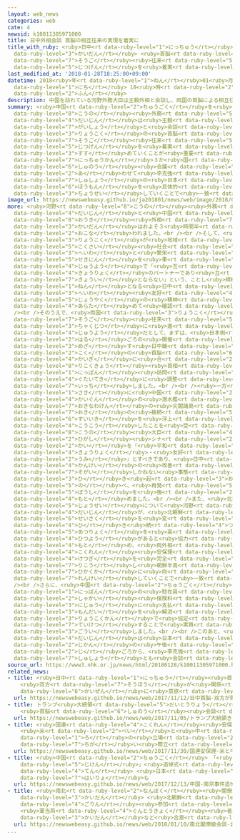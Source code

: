 ```yaml
---
layout: web_news
categories: web
cate: 4
newsid: k10011305971000
title: 日中外相会談 首脳の相互往来の実現を着実に
title_with_ruby: <ruby>日中<rt data-ruby-level="1">にっちゅう</rt></ruby><ruby>外相<rt data-ruby-level="7">がいしょう</rt></ruby><ruby>会談<rt
  data-ruby-level="3">かいだん</rt></ruby> <ruby>首脳<rt data-ruby-level="6">しゅのう</rt></ruby>の<ruby>相互<rt
  data-ruby-level="7">そうご</rt></ruby><ruby>往来<rt data-ruby-level="5">おうらい</rt></ruby>の<ruby>実現<rt
  data-ruby-level="5">じつげん</rt></ruby>を<ruby>着実<rt data-ruby-level="3">ちゃくじつ</rt></ruby>に
last_modified_at: '2018-01-28T18:25:00+09:00'
datetime: 2018<ruby>年<rt data-ruby-level="1">ねん</rt></ruby>01<ruby>月<rt data-ruby-level="1">がつ</rt></ruby>28<ruby>日<rt
  data-ruby-level="1">にち</rt></ruby> 18<ruby>時<rt data-ruby-level="2">じ</rt></ruby>25<ruby>分<rt
  data-ruby-level="2">ふん</rt></ruby>
description: 中国を訪れている河野外務大臣は王毅外相と会談し、両国の首脳による相互往来の実現を着実に進めていくことが重要だとして、まずは、日中韓３か国の首脳会議に合わせて李克強首相の日本訪問を具体的に調整していくことで一致しました。
summary: <ruby>中国<rt data-ruby-level="2">ちゅうごく</rt></ruby>を<ruby>訪<rt data-ruby-level="7">おとず</rt></ruby>れている<ruby>河野<rt
  data-ruby-level="8">こうの</rt></ruby><ruby>外務<rt data-ruby-level="5">がいむ</rt></ruby><ruby>大臣<rt
  data-ruby-level="4">だいじん</rt></ruby>は<ruby>王毅<rt data-ruby-level="8">おうき</rt></ruby><ruby>外相<rt
  data-ruby-level="7">がいしょう</rt></ruby>と<ruby>会談<rt data-ruby-level="3">かいだん</rt></ruby>し、<ruby>両国<rt
  data-ruby-level="3">りょうこく</rt></ruby>の<ruby>首脳<rt data-ruby-level="6">しゅのう</rt></ruby>による<ruby>相互<rt
  data-ruby-level="7">そうご</rt></ruby><ruby>往来<rt data-ruby-level="5">おうらい</rt></ruby>の<ruby>実現<rt
  data-ruby-level="5">じつげん</rt></ruby>を<ruby>着実<rt data-ruby-level="3">ちゃくじつ</rt></ruby>に<ruby>進<rt
  data-ruby-level="3">すす</rt></ruby>めていくことが<ruby>重要<rt data-ruby-level="4">じゅうよう</rt></ruby>だとして、まずは、<ruby>日中韓<rt
  data-ruby-level="7">にっちゅうかん</rt></ruby>３か<ruby>国<rt data-ruby-level="2">こく</rt></ruby>の<ruby>首脳<rt
  data-ruby-level="6">しゅのう</rt></ruby><ruby>会議<rt data-ruby-level="4">かいぎ</rt></ruby>に<ruby>合<rt
  data-ruby-level="2">あ</rt></ruby>わせて<ruby>李克強<rt data-ruby-level="8">りこくきょう</rt></ruby><ruby>首相<rt
  data-ruby-level="7">しゅしょう</rt></ruby>の<ruby>日本<rt data-ruby-level="1">にっぽん</rt></ruby><ruby>訪問<rt
  data-ruby-level="6">ほうもん</rt></ruby>を<ruby>具体的<rt data-ruby-level="4">ぐたいてき</rt></ruby>に<ruby>調整<rt
  data-ruby-level="3">ちょうせい</rt></ruby>していくことで<ruby>一致<rt data-ruby-level="7">いっち</rt></ruby>しました。
image_url: https://newswebeasy.github.io/ja201801/news/web/image/2018/01/28/K10011305971_1801281458_1801281459_01_02.jpg
more: <ruby>河野<rt data-ruby-level="8">こうの</rt></ruby><ruby>外務<rt data-ruby-level="5">がいむ</rt></ruby><ruby>大臣<rt
  data-ruby-level="4">だいじん</rt></ruby>と<ruby>中国<rt data-ruby-level="2">ちゅうごく</rt></ruby>の<ruby>王毅<rt
  data-ruby-level="8">おうき</rt></ruby><ruby>外相<rt data-ruby-level="7">がいしょう</rt></ruby>の<ruby>会談<rt
  data-ruby-level="3">かいだん</rt></ruby>はおよそ３<ruby>時間半<rt data-ruby-level="2">じかんはん</rt></ruby>にわたって<ruby>行<rt
  data-ruby-level="2">おこな</rt></ruby>われました。<br /><br />そして、<ruby>日中<rt data-ruby-level="1">にっちゅう</rt></ruby><ruby>両国<rt
  data-ruby-level="3">りょうこく</rt></ruby>が<ruby>地域<rt data-ruby-level="6">ちいき</rt></ruby>や<ruby>国際<rt
  data-ruby-level="5">こくさい</rt></ruby><ruby>社会<rt data-ruby-level="2">しゃかい</rt></ruby>の<ruby>平和<rt
  data-ruby-level="3">へいわ</rt></ruby>と<ruby>繁栄<rt data-ruby-level="7">はんえい</rt></ruby>のためにともに<ruby>責任<rt
  data-ruby-level="5">せきにん</rt></ruby>を<ruby>果<rt data-ruby-level="4">は</rt></ruby>たすことが<ruby>重要<rt
  data-ruby-level="4">じゅうよう</rt></ruby>で「<ruby>互<rt data-ruby-level="7">たが</rt></ruby>いに<ruby>協力<rt
  data-ruby-level="4">きょうりょく</rt></ruby>のパートナーであり<ruby>互<rt data-ruby-level="7">たが</rt></ruby>いに<ruby>脅威<rt
  data-ruby-level="7">きょうい</rt></ruby>とならない」という、ことし<ruby>締結<rt data-ruby-level="7">ていけつ</rt></ruby>から４０<ruby>年<rt
  data-ruby-level="1">ねん</rt></ruby>となる<ruby>日中<rt data-ruby-level="1">にっちゅう</rt></ruby><ruby>平和<rt
  data-ruby-level="3">へいわ</rt></ruby><ruby>友好<rt data-ruby-level="4">ゆうこう</rt></ruby><ruby>条約<rt
  data-ruby-level="5">じょうやく</rt></ruby>の<ruby>精神<rt data-ruby-level="5">せいしん</rt></ruby>を<ruby>改<rt
  data-ruby-level="4">あらた</rt></ruby>めて<ruby>確認<rt data-ruby-level="7">かくにん</rt></ruby>しました。<br
  /><br />そのうえで、<ruby>両国<rt data-ruby-level="3">りょうこく</rt></ruby>の<ruby>首脳<rt data-ruby-level="6">しゅのう</rt></ruby>による<ruby>相互<rt
  data-ruby-level="7">そうご</rt></ruby><ruby>往来<rt data-ruby-level="5">おうらい</rt></ruby>を<ruby>着実<rt
  data-ruby-level="3">ちゃくじつ</rt></ruby>に<ruby>進<rt data-ruby-level="3">すす</rt></ruby>めていくことが<ruby>重要<rt
  data-ruby-level="4">じゅうよう</rt></ruby>だとして、まずは、<ruby>日本側<rt data-ruby-level="4">にほんがわ</rt></ruby>がことし<ruby>春<rt
  data-ruby-level="2">はる</rt></ruby>ごろの<ruby>開催<rt data-ruby-level="7">かいさい</rt></ruby>を<ruby>目指<rt
  data-ruby-level="3">めざ</rt></ruby>す<ruby>日中韓<rt data-ruby-level="7">にっちゅうかん</rt></ruby>３か<ruby>国<rt
  data-ruby-level="2">こく</rt></ruby>の<ruby>首脳<rt data-ruby-level="6">しゅのう</rt></ruby><ruby>会議<rt
  data-ruby-level="4">かいぎ</rt></ruby>に<ruby>合<rt data-ruby-level="2">あ</rt></ruby>わせて<ruby>李克強<rt
  data-ruby-level="8">りこくきょう</rt></ruby><ruby>首相<rt data-ruby-level="7">しゅしょう</rt></ruby>の<ruby>日本<rt
  data-ruby-level="1">にっぽん</rt></ruby><ruby>訪問<rt data-ruby-level="6">ほうもん</rt></ruby>を<ruby>具体的<rt
  data-ruby-level="4">ぐたいてき</rt></ruby>に<ruby>調整<rt data-ruby-level="3">ちょうせい</rt></ruby>していくことで<ruby>一致<rt
  data-ruby-level="7">いっち</rt></ruby>しました。<br /><br /><ruby>一方<rt data-ruby-level="2">いっぽう</rt></ruby>、<ruby>先<rt
  data-ruby-level="1">さき</rt></ruby>に<ruby>中国<rt data-ruby-level="2">ちゅうごく</rt></ruby><ruby>海軍<rt
  data-ruby-level="4">かいぐん</rt></ruby>の<ruby>潜水艦<rt data-ruby-level="7">せんすいかん</rt></ruby>が<ruby>沖縄県<rt
  data-ruby-level="7">おきなわけん</rt></ruby>の<ruby>尖閣諸島<rt data-ruby-level="8">せんかくしょとう</rt></ruby><ruby>沖<rt
  data-ruby-level="7">おき</rt></ruby>の<ruby>接続<rt data-ruby-level="5">せつぞく</rt></ruby><ruby>水域<rt
  data-ruby-level="6">すいいき</rt></ruby>を<ruby>浮上<rt data-ruby-level="7">ふじょう</rt></ruby>しないまま<ruby>航行<rt
  data-ruby-level="4">こうこう</rt></ruby>したことを<ruby>受<rt data-ruby-level="3">う</rt></ruby>け、<ruby>河野<rt
  data-ruby-level="8">こうの</rt></ruby><ruby>大臣<rt data-ruby-level="4">だいじん</rt></ruby>が「<ruby>東<rt
  data-ruby-level="2">ひがし</rt></ruby><ruby>シナ<rt data-ruby-level="2">しな</rt></ruby><ruby>海<rt
  data-ruby-level="2">かい</rt></ruby>を『<ruby>平和<rt data-ruby-level="3">へいわ</rt></ruby>・<ruby>協力<rt
  data-ruby-level="4">きょうりょく</rt></ruby>・<ruby>友好<rt data-ruby-level="4">ゆうこう</rt></ruby>の<ruby>海<rt
  data-ruby-level="2">うみ</rt></ruby>』とすべきであり、<ruby>日中<rt data-ruby-level="1">にっちゅう</rt></ruby><ruby>関係<rt
  data-ruby-level="4">かんけい</rt></ruby>の<ruby>改善<rt data-ruby-level="6">かいぜん</rt></ruby>を<ruby>阻害<rt
  data-ruby-level="7">そがい</rt></ruby>しかねない<ruby>事態<rt data-ruby-level="5">じたい</rt></ruby>を<ruby>引<rt
  data-ruby-level="3">ひ</rt></ruby>き<ruby>起<rt data-ruby-level="3">お</rt></ruby>こすべきではない」と<ruby>述<rt
  data-ruby-level="5">の</rt></ruby>べ、<ruby>再発<rt data-ruby-level="5">さいはつ</rt></ruby><ruby>防止<rt
  data-ruby-level="5">ぼうし</rt></ruby>を<ruby>強<rt data-ruby-level="2">つよ</rt></ruby>く<ruby>求<rt
  data-ruby-level="4">もと</rt></ruby>めました。<br /><br />また、<ruby>北朝鮮<rt data-ruby-level="7">きたちょうせん</rt></ruby><ruby>情勢<rt
  data-ruby-level="5">じょうせい</rt></ruby>について<ruby>河野<rt data-ruby-level="5">かわの</rt></ruby><ruby>大臣<rt
  data-ruby-level="4">だいじん</rt></ruby>が、<ruby>北朝鮮<rt data-ruby-level="7">きたちょうせん</rt></ruby>の<ruby>政策<rt
  data-ruby-level="6">せいさく</rt></ruby>を<ruby>変<rt data-ruby-level="4">か</rt></ruby>えさせるためにも<ruby>引<rt
  data-ruby-level="4">ひ</rt></ruby>き<ruby>続<rt data-ruby-level="4">つづ</rt></ruby>き<ruby>圧力<rt
  data-ruby-level="5">あつりょく</rt></ruby>を<ruby>高<rt data-ruby-level="2">たか</rt></ruby>めていく<ruby>必要<rt
  data-ruby-level="4">ひつよう</rt></ruby>があると<ruby>協力<rt data-ruby-level="4">きょうりょく</rt></ruby>を<ruby>求<rt
  data-ruby-level="4">もと</rt></ruby>め、<ruby>両外相<rt data-ruby-level="7">りょうがいしょう</rt></ruby>は<ruby>国連<rt
  data-ruby-level="4">こくれん</rt></ruby><ruby>安保理<rt data-ruby-level="5">あんぽり</rt></ruby><ruby>決議<rt
  data-ruby-level="4">けつぎ</rt></ruby>を<ruby>完全<rt data-ruby-level="4">かんぜん</rt></ruby>に<ruby>履行<rt
  data-ruby-level="7">りこう</rt></ruby>し<ruby>朝鮮半島<rt data-ruby-level="7">ちょうせんはんとう</rt></ruby>の<ruby>非核化<rt
  data-ruby-level="7">ひかくか</rt></ruby>に<ruby>向<rt data-ruby-level="3">む</rt></ruby>けて<ruby>連携<rt
  data-ruby-level="7">れんけい</rt></ruby>していくことで<ruby>一致<rt data-ruby-level="7">いっち</rt></ruby>しました。<br
  /><br />さらに、<ruby>中国<rt data-ruby-level="2">ちゅうごく</rt></ruby>で<ruby>働<rt data-ruby-level="4">はたら</rt></ruby>く<ruby>日本<rt
  data-ruby-level="1">にっぽん</rt></ruby>の<ruby>駐在員<rt data-ruby-level="7">ちゅうざいいん</rt></ruby>などが<ruby>社会<rt
  data-ruby-level="2">しゃかい</rt></ruby><ruby>保険料<rt data-ruby-level="5">ほけんりょう</rt></ruby>を<ruby>二重<rt
  data-ruby-level="3">にじゅう</rt></ruby>に<ruby>支払<rt data-ruby-level="7">しはら</rt></ruby>わなければならない<ruby>問題<rt
  data-ruby-level="3">もんだい</rt></ruby>を<ruby>解消<rt data-ruby-level="5">かいしょう</rt></ruby>するため、<ruby>両国間<rt
  data-ruby-level="3">りょうこくかん</rt></ruby>で<ruby>協定<rt data-ruby-level="4">きょうてい</rt></ruby>を<ruby>締結<rt
  data-ruby-level="7">ていけつ</rt></ruby>することで<ruby>実質<rt data-ruby-level="5">じっしつ</rt></ruby><ruby>合意<rt
  data-ruby-level="3">ごうい</rt></ruby>しました。<br /><br />このあと、<ruby>河野<rt data-ruby-level="8">こうの</rt></ruby><ruby>大臣<rt
  data-ruby-level="4">だいじん</rt></ruby>は<ruby>日本<rt data-ruby-level="1">にっぽん</rt></ruby><ruby>時間<rt
  data-ruby-level="2">じかん</rt></ruby>の<ruby>午後<rt data-ruby-level="2">ごご</rt></ruby>６<ruby>時<rt
  data-ruby-level="2">じ</rt></ruby>ごろから、<ruby>李克強<rt data-ruby-level="8">りこくきょう</rt></ruby><ruby>首相<rt
  data-ruby-level="7">しゅしょう</rt></ruby>とも<ruby>会談<rt data-ruby-level="3">かいだん</rt></ruby>しました。
source_url: https://www3.nhk.or.jp/news/html/20180128/k10011305971000.html
related_news:
- title: <ruby>日中<rt data-ruby-level="1">にっちゅう</rt></ruby><ruby>首脳<rt data-ruby-level="6">しゅのう</rt></ruby>
    <ruby>双方<rt data-ruby-level="7">そうほう</rt></ruby>が<ruby>関係<rt data-ruby-level="4">かんけい</rt></ruby><ruby>改善<rt
    data-ruby-level="6">かいぜん</rt></ruby>に<ruby>意欲<rt data-ruby-level="6">いよく</rt></ruby>
  url: https://newswebeasy.github.io/news/web/2017/11/12/日中首脳-双方が関係改善に意欲
- title: トランプ<ruby>大統領<rt data-ruby-level="5">だいとうりょう</rt></ruby>きょう<ruby>訪日<rt data-ruby-level="6">ほうにち</rt></ruby>
    <ruby>首脳<rt data-ruby-level="6">しゅのう</rt></ruby><ruby>会談<rt data-ruby-level="3">かいだん</rt></ruby>やゴルフ
  url: https://newswebeasy.github.io/news/web/2017/11/05/トランプ大統領きょう訪日-首脳会談やゴルフ
- title: <ruby>国連<rt data-ruby-level="4">こくれん</rt></ruby><ruby>安保理<rt data-ruby-level="5">あんぽり</rt></ruby>
    <ruby>米<rt data-ruby-level="2">べい</rt></ruby>と<ruby>中<rt data-ruby-level="1">ちゅう</rt></ruby><ruby>ロ<rt
    data-ruby-level="1">ろ</rt></ruby>の<ruby>立場<rt data-ruby-level="2">たちば</rt></ruby>の<ruby>違<rt
    data-ruby-level="7">ちが</rt></ruby>い<ruby>際立<rt data-ruby-level="7">きわだ</rt></ruby>つ
  url: https://newswebeasy.github.io/news/web/2017/11/30/国連安保理-米と中ロの立場の違い際立つ
- title: <ruby>中国<rt data-ruby-level="2">ちゅうごく</rt></ruby> 「<ruby>南京<rt data-ruby-level="8">なんきん</rt></ruby><ruby>事件<rt
    data-ruby-level="5">じけん</rt></ruby>」<ruby>追悼式<rt data-ruby-level="7">ついとうしき</rt></ruby><ruby>典<rt
    data-ruby-level="4">てん</rt></ruby> <ruby>日本<rt data-ruby-level="1">にっぽん</rt></ruby>への<ruby>配慮<rt
    data-ruby-level="7">はいりょ</rt></ruby>も
  url: https://newswebeasy.github.io/news/web/2017/12/13/中国-南京事件追悼式典-日本への配慮も
- title: <ruby>南北<rt data-ruby-level="2">なんぼく</rt></ruby><ruby>閣僚級<rt data-ruby-level="7">かくりょうきゅう</rt></ruby><ruby>会談<rt
    data-ruby-level="3">かいだん</rt></ruby> <ruby>北朝鮮<rt data-ruby-level="7">きたちょうせん</rt></ruby>の<ruby>五輪<rt
    data-ruby-level="4">ごりん</rt></ruby><ruby>参加<rt data-ruby-level="4">さんか</rt></ruby>
    <ruby>軍当局<rt data-ruby-level="4">ぐんとうきょく</rt></ruby><ruby>者<rt data-ruby-level="3">しゃ</rt></ruby><ruby>会談<rt
    data-ruby-level="3">かいだん</rt></ruby>など<ruby>合意<rt data-ruby-level="3">ごうい</rt></ruby>
  url: https://newswebeasy.github.io/news/web/2018/01/10/南北閣僚級会談-北朝鮮の五輪参加-軍当局者会談など合意
...
```

